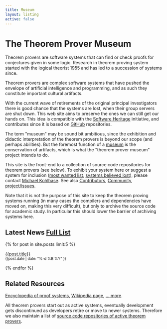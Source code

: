 ```yaml
---
title: Museum
layout: listing
active: false
---
```


# The Theorem Prover Museum

Theorem provers are software systems that can find or check proofs for conjectures given in some logic. 
Research in theorem proving system started with the logical theorist 1955 and has led to a succession of systems since. 

Theorem provers are complex software systems that have pushed the envelope of artificial intelligence and programming, and as such they constitute important cultural artifacts. 

With the current wave of retirements of the original principal investigators there is good chance that the systems are lost, when their group servers are shut down. 
This web site aims to preserve the ones we can still get our hands on. 
This idea is compatible with the [Software Heritage](https://www.softwareheritage.org) initiative, and contributes since it is based on [GitHub](https://github.com) repositories. 

The term "museum" may be sound bit ambitious, since the exhibition and didactic interpretation of the theorem provers is beyond our scope (and perhaps abilities). 
But the foremost function of a [museum](https://en.wikipedia.org/wiki/Museum) is the conservation of artifacts, which is what the "theorem prover museum" project intends to do. 

This site is the front-end to a collection of source code repositories for theorem provers (see below). 
To exhibit your system here or suggest a system for inclusion ([most wanted list](/wanted/), [systems believed lost](/lost/)), please contact [Michael Kohlhase](mailto:m.kohlhase@jacobs-university.de). 
See also [Contributors](/contributors/), [Community](/community/), [project/issues](https://github.com/theoremprover-museum/theoremprover-museum.github.io/issues). 

Note that it is not the purpose of this site to keep the theorem proving systems running (in many cases the compilers and dependencies have moved on, making this very difficult), but only to archive the source code for academic study. 
In particular this should lower the barrier of archiving systems here. 

## Latest News [Full List](/news/)

{% for post in site.posts limit:5 %}
  <p>
    <a href="{{post.url}}">{{post.title}}</a><br />
    <small>{{post.date | date: "%-d %B %Y" }}</small>
  </p>
{% endfor %}

## Related Resources

[Encyclopedia of proof systems](https://proofsystem.github.io/Encyclopedia/), [Wikipedia page](https://en.wikipedia.org/wiki/Automated_theorem_proving), [... more](/related/). 

All theorem provers start out as active systems, eventually development gets discontinued as developers retire or move to newer systems. 
Therefore we also maintain a list of [source code repositories of active theorem provers](/active/). 